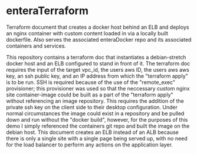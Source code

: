 # enteraTerraform
Terraform document that creates a docker host behind an ELB and deploys an nginx container with custom content loaded in via a locally built dockerfile. Also serves the associated enteraDocker repo and its associated containers and services.

This repository contains a terraform doc that instantiates a debian-stretch docker host and an ELB configured to stand in front of it.  The terraform doc requires the input of the target vpc_id, the users aws ID, the users aws aws key, an ssh public key, and an IP address from which the "terraform apply" is to be run.  SSH is required because of the use of the "remote_exec" provisioner; this provisioner was used so that the neccessary custom nginx site container-image could be built as a part of the "terraform apply" without referencing an image repository. This requires the addition of the private ssh key on the client side to their desktop configuration.  Under normal circumstances the image could exist in a repository and be pulled down and run without the "docker build", however, for the purposes of this demo I simply referenced the containers git repo and built the image on the debian host.  This document creates an ELB instead of an ALB because there is only a single site with a single page being served up, with no need for the load balancer to perform any actions on the application layer.
